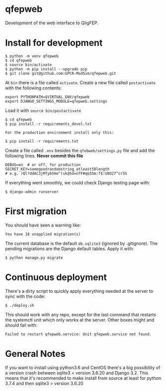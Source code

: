 # qfepweb
Development of the web interface to QligFEP.

# Install for development

    $ python -m venv qfepweb
    $ cd qfepweb
    $ source bin/activate
    $ python -m pip install --upgrade pip
    $ git clone git@github.com:GPCR-ModSim/qfepweb.git

At `bin` there is a file called `activate`. Create a new file called
`postactivate` with the following contents:

    export PYTHONPATH=$VIRTUAL_ENV/qfepweb
    export DJANGO_SETTINGS_MODULE=qfepweb.settings

Load it with `source bin/postactivate`

    $ cd qfepweb
    $ pip install -r requirements_devel.txt

    For the production environment install only this:

    $ pip install -r requirements.txt

Create a file called `.env` besides the `qfebweb/settings.py` file and add the
following lines. **Never commit this file**

    DEBUG=on  # or off, for production
    SECRET_KEY=somegoodrandomstring_atleast50length
    # e.g. )Ql?ddAC3jMTybSHe^(vk@Sd=nTF#q&S5m:f$:U8O27^cr5S

If everything went smoothly, we could check Django testing page with:

    $ django-admin runserver

# First migration

You should have seen a warning like:

    You have 18 unapplied migration(s)

The current database is the default `db.sqlite3` (ignored by .gitignore). The
pending migrations are the Django default tables. Apply it with:

    $ python manage.py migrate

# Continuous deployment

There's a dirty script to quickly apply everything needed at the server to
sync with the code:

    $ ./deploy.sh

This should work with any repo, except for the last command that restarts the
systemctl unit which only works at the server. Other boxes might and should fail
with:

    Failed to restart qfepweb.service: Unit qfepweb.service not found.

# General Notes

If you want to install using python3.6 and CentOS there's a big possibility of a version crash between sqlite3 < version 3.6.20 and Django 3.2.
This means that it's recommended to make install from source at least for python 3.7.4 and then sqlite3 > version 3.6.20
